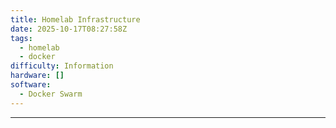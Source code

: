 ```yaml
---
title: Homelab Infrastructure
date: 2025-10-17T08:27:58Z
tags:
  - homelab
  - docker
difficulty: Information
hardware: []
software:
  - Docker Swarm
---
```

---
